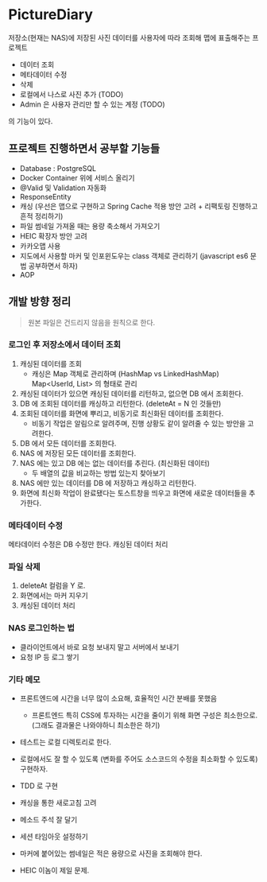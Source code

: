 # PictureDiary

저장소(현재는 NAS)에 저장된 사진 데이터를 사용자에 따라 조회해 맵에 표출해주는 프로젝트

- 데이터 조회
- 메타데이터 수정
- 삭제
- 로컬에서 나스로 사진 추가 (TODO)
- Admin 은 사용자 관리만 할 수 있는 계정 (TODO)

의 기능이 있다.

## 프로젝트 진행하면서 공부할 기능들

- Database : PostgreSQL
- Docker Container 위에 서비스 올리기
- @Valid 및 Validation 자동화
- ResponseEntity
- 캐싱 (우선은 맵으로 구현하고 Spring Cache 적용 방안 고려 + 리팩토링 진행하고 흔적 정리하기)
- 파일 썸네일 가져올 때는 용량 축소해서 가져오기
- HEIC 확장자 방안 고려
- 카카오맵 사용
- 지도에서 사용할 마커 및 인포윈도우는 class 객체로 관리하기 (javascript es6 문법 공부하면서 하자)
- AOP

## 개발 방향 정리

> 원본 파일은 건드리지 않음을 원칙으로 한다.

### 로그인 후 저장소에서 데이터 조회

1. 캐싱된 데이터를 조회
   - 캐싱은 Map 객체로 관리하며 (HashMap vs LinkedHashMap) Map<UserId, List<PictureDto>> 의 형태로 관리
2. 캐싱된 데이터가 있으면 캐싱된 데이터를 리턴하고, 없으면 DB 에서 조회한다.
3. DB 에 조회된 데이터를 캐싱하고 리턴한다. (deleteAt = N 인 것들만)
4. 조회된 데이터를 화면에 뿌리고, 비동기로 최신화된 데이터를 조회한다.
   - 비동기 작업은 알림으로 알려주며, 진행 상황도 같이 알려줄 수 있는 방안을 고려한다.
5. DB 에서 모든 데이터를 조회한다.
6. NAS 에 저장된 모든 데이터를 조회한다.
7. NAS 에는 있고 DB 에는 없는 데이터를 추린다. (최신화된 데이터)
   - 두 배열의 값을 비교하는 방법 있는지 찾아보기
8. NAS 에만 있는 데이터를 DB 에 저장하고 캐싱하고 리턴한다.
9. 화면에 최신화 작업이 완료됐다는 토스트창을 띄우고 화면에 새로운 데이터들을 추가한다.

### 메타데이터 수정

메타데이터 수정은 DB 수정만 한다.
캐싱된 데이터 처리

### 파일 삭제

1. deleteAt 컬럼을 Y 로.
2. 화면에서는 마커 지우기
3. 캐싱된 데이터 처리


### NAS 로그인하는 법
- 클라이언트에서 바로 요청 보내지 말고 서버에서 보내기
- 요청 IP 등 로그 쌓기


### 기타 메모

- 프론트엔드에 시간을 너무 많이 소요해, 효율적인 시간 분배를 못했음
  - 프론트엔드 특히 CSS에 투자하는 시간을 줄이기 위해 화면 구성은 최소한으로.
    (그래도 결과물은 나와야하니 최소한은 하기)

- 테스트는 로컬 디렉토리로 한다.
- 로컬에서도 잘 할 수 있도록 (변화를 주어도 소스코드의 수정을 최소화할 수 있도록) 구현하자.
- TDD 로 구현

- 캐싱을 통한 새로고침 고려
- 메소드 주석 잘 달기
- 세션 타임아웃 설정하기
- 마커에 붙어있는 썸네일은 적은 용량으로 사진을 조회해야 한다.
- HEIC 이놈이 제일 문제.